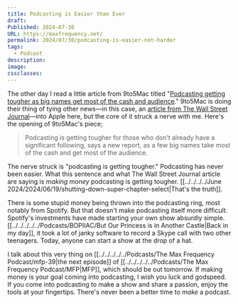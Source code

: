 ```yaml
---
title: Podcasting is Easier than Ever
draft: 
Published: 2024-07-30
URL: https://maxfrequency.net/
permalink: 2024/07/30/podcasting-is-easier-not-harder
tags:
  - Podcast
description: 
image: 
cssclasses: 
---
```

The other day I read a little article from 9to5Mac titled "[Podcasting getting tougher as big names get most of the cash and audience](https://9to5mac.com/2024/07/29/podcasting-getting-tougher/)." 9to5Mac is doing their thing of tying other news—in this case, an [article from The Wall Street Journal](https://www.wsj.com/business/media/a-few-blockbuster-podcasts-are-making-all-the-money-d9cee36e?st=mhq52z4prfgvooy)—into Apple here, but the core of it struck a nerve with me. Here's the opening of 9to5Mac's piece;

> Podcasting is getting tougher for those who don’t already have a significant following, says a new report, as a few big names take most of the cash and get most of the audience.

The nerve struck is "podcasting is getting tougher." Podcasting has never been easier. What this sentence and what The Wall Street Journal article are saying is *making money* podcasting is getting tougher. [[../../../../June 2024/2024/06/19/shutting-down-super-chapter-select|That's the truth]].

There is some stupid money being thrown into the podcasting ring, most notably from Spotify. But that doesn't make podcasting itself more difficult. Spotify's investments have made starting your own show absurdly simple. [[../../../../../Podcasts/BOPIIAC/But Our Princess is in Another Castle|Back in my day]], it took a lot of janky software to record a Skype call with two other teenagers. Today, anyone can start a show at the drop of a hat.

I talk about this very thing on [[../../../../../Podcasts/The Max Frequency Podcast/mfp-39|the next episode]] of [[../../../../../Podcasts/The Max Frequency Podcast/MFP|MFP]], which should be out tomorrow. If making money is your goal coming into podcasting, I wish you luck and godspeed. If you come into podcasting to make a show and share a passion, enjoy the tools at your fingertips. There's never been a better time to *make* a podcast.